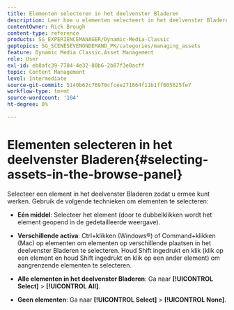 ```yaml
---
title: Elementen selecteren in het deelvenster Bladeren
description: Leer hoe u elementen selecteert in het deelvenster Bladeren van Adobe Dynamic Media Classic.
contentOwner: Rick Brough
content-type: reference
products: SG_EXPERIENCEMANAGER/Dynamic-Media-Classic
geptopics: SG_SCENESEVENONDEMAND_PK/categories/managing_assets
feature: Dynamic Media Classic,Asset Management
role: User
exl-id: eb8afc39-7784-4e32-80b6-2b87f3e0acff
topic: Content Management
level: Intermediate
source-git-commit: 5140b62c76970cfcee271664f11b1ff605625fe7
workflow-type: tm+mt
source-wordcount: '104'
ht-degree: 0%

---
```


# Elementen selecteren in het deelvenster Bladeren{#selecting-assets-in-the-browse-panel}

Selecteer een element in het deelvenster Bladeren zodat u ermee kunt werken. Gebruik de volgende technieken om elementen te selecteren:

* **Eén middel**: Selecteer het element (door te dubbelklikken wordt het element geopend in de gedetailleerde weergave).

* **Verschillende activa**: Ctrl+klikken (Windows®) of Command+klikken (Mac) op elementen om elementen op verschillende plaatsen in het deelvenster Bladeren te selecteren. Houd Shift ingedrukt en klik (klik op een element en houd Shift ingedrukt en klik op een ander element) om aangrenzende elementen te selecteren.

* **Alle elementen in het deelvenster Bladeren**: Ga naar **[!UICONTROL Select]** > **[!UICONTROL All]**.

* **Geen elementen**: Ga naar **[!UICONTROL Select]** > **[!UICONTROL None]**.
